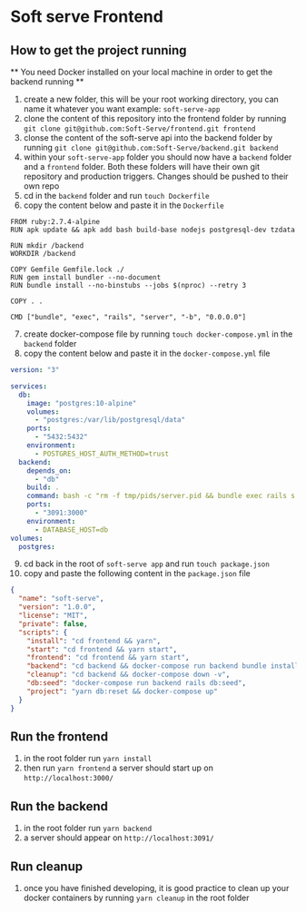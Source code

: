 # Soft serve Frontend

## How to get the project running

** You need Docker installed on your local machine in order to get the backend running **

1. create a new folder, this will be your root working directory, you can name it whatever you want example: `soft-serve-app`
2. clone the content of this repository into the frontend folder by running `git clone git@github.com:Soft-Serve/frontend.git frontend`
3. clonse the content of the soft-serve api into the backend folder by running `git clone git@github.com:Soft-Serve/backend.git backend`
4. within your `soft-serve-app` folder you should now have a `backend` folder and a `frontend` folder. Both these folders will have their own git repository and production triggers. Changes should be pushed to their own repo
5. cd in the `backend` folder and run `touch Dockerfile`
6. copy the content below and paste it in the `Dockerfile`
```Docker
FROM ruby:2.7.4-alpine
RUN apk update && apk add bash build-base nodejs postgresql-dev tzdata

RUN mkdir /backend
WORKDIR /backend

COPY Gemfile Gemfile.lock ./
RUN gem install bundler --no-document
RUN bundle install --no-binstubs --jobs $(nproc) --retry 3

COPY . .

CMD ["bundle", "exec", "rails", "server", "-b", "0.0.0.0"]
```

7. create docker-compose file by running `touch docker-compose.yml` in the `backend` folder
8.  copy the content below and paste it in the `docker-compose.yml` file
```yml
version: "3"

services:
  db:
    image: "postgres:10-alpine"
    volumes:
      - "postgres:/var/lib/postgresql/data"
    ports:
      - "5432:5432"
    environment:
      - POSTGRES_HOST_AUTH_METHOD=trust
  backend:
    depends_on:
      - "db"
    build: .
    command: bash -c "rm -f tmp/pids/server.pid && bundle exec rails s -p 3000 -b '0.0.0.0'"
    ports:
      - "3091:3000"
    environment:
      - DATABASE_HOST=db
volumes:
  postgres:
```
9. cd back in the root of `soft-serve app` and run `touch package.json`
10. copy and paste the following content in the `package.json` file
```json
{
  "name": "soft-serve",
  "version": "1.0.0",
  "license": "MIT",
  "private": false,
  "scripts": {
    "install": "cd frontend && yarn",
    "start": "cd frontend && yarn start",
    "frontend": "cd frontend && yarn start",
    "backend": "cd backend && docker-compose run backend bundle install && docker-compose run backend rails db:reset && docker-compose up",
    "cleanup": "cd backend && docker-compose down -v",
    "db:seed": "docker-compose run backend rails db:seed",
    "project": "yarn db:reset && docker-compose up"
  }
}

```

## Run the frontend
1. in the root folder run `yarn install`
2. then run `yarn frontend` a server should start up on `http://localhost:3000/`

## Run the backend
1. in the root folder run `yarn backend`
2. a server should appear on `http://localhost:3091/`

## Run cleanup
1. once you have finished developing, it is good practice to clean up your docker containers by running `yarn cleanup` in the root folder 




